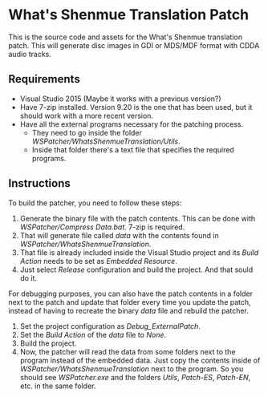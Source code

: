 # What's Shenmue Translation Patch

This is the source code and assets for the What's Shenmue translation patch. This will generate disc images in GDI or MDS/MDF format with CDDA audio tracks.

## Requirements

- Visual Studio 2015 (Maybe it works with a previous version?)
- Have 7-zip installed. Version 9.20 is the one that has been used, but it should work with a more recent version.
- Have all the external programs necessary for the patching process.
  - They need to go inside the folder *WSPatcher/WhatsShenmueTranslation/Utils*.
  - Inside that folder there's a text file that specifies the required programs.

## Instructions

To build the patcher, you need to follow these steps:

1. Generate the binary file with the patch contents. This can be done with *WSPatcher/Compress Data.bat*. 7-zip is required.
2. That will generate file called *data* with the contents found in *WSPatcher/WhatsShenmueTranslation*.
3. That file is already included inside the Visual Studio project and its *Build Action* needs to be set as *Embedded Resource*.
4. Just select *Release* configuration and build the project. And that sould do it.

For debugging purposes, you can also have the patch contents in a folder next to the patch and update that folder every time you update the patch, instead of having to recreate the binary *data* file and rebuild the patcher.

1. Set the project configuration as *Debug_ExternalPatch*.
2. Set the *Build Action* of the *data* file to *None*.
3. Build the project.
4. Now, the patcher will read the data from some folders next to the program instead of the embedded data. Just copy the contents inside of *WSPatcher/WhatsShenmueTranslation* next to the program. So you should see *WSPatcher.exe* and the folders *Utils*, *Patch-ES*, *Patch-EN*, etc. in the same folder.
